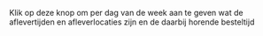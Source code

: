 Klik op deze knop om per dag van de week aan te geven wat de aflevertijden en afleverlocaties zijn en de daarbij horende besteltijd